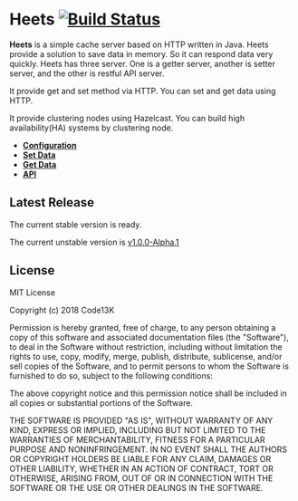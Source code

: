 # Heets [![Build Status](https://travis-ci.org/code13k/heets.svg?branch=master)](https://travis-ci.org/code13k/heets)
**Heets** is a simple cache server based on HTTP written in Java. 
Heets provide a solution to save data in memory. So it can respond data very quickly.
Heets has three server. One is a getter server, another is setter server, and the other is restful API server. 

It provide get and set method via HTTP.
You can set and get data using HTTP.

It provide clustering nodes using Hazelcast.
You can build high availability(HA) systems by clustering node.

* **[Configuration](./doc/configuration.md)**
* **[Set Data](./doc/setter_server.md)**
* **[Get Data](./doc/getter_server.md)**
* **[API](./doc/api_server.md)**


## Latest Release
The current stable version is ready.

The current unstable version is [v1.0.0-Alpha.1](https://github.com/code13k/heets/releases/tag/1.0.0-Alpha.1)


## License
MIT License

Copyright (c) 2018 Code13K

Permission is hereby granted, free of charge, to any person obtaining a copy
of this software and associated documentation files (the "Software"), to deal
in the Software without restriction, including without limitation the rights
to use, copy, modify, merge, publish, distribute, sublicense, and/or sell
copies of the Software, and to permit persons to whom the Software is
furnished to do so, subject to the following conditions:

The above copyright notice and this permission notice shall be included in all
copies or substantial portions of the Software.

THE SOFTWARE IS PROVIDED "AS IS", WITHOUT WARRANTY OF ANY KIND, EXPRESS OR
IMPLIED, INCLUDING BUT NOT LIMITED TO THE WARRANTIES OF MERCHANTABILITY,
FITNESS FOR A PARTICULAR PURPOSE AND NONINFRINGEMENT. IN NO EVENT SHALL THE
AUTHORS OR COPYRIGHT HOLDERS BE LIABLE FOR ANY CLAIM, DAMAGES OR OTHER
LIABILITY, WHETHER IN AN ACTION OF CONTRACT, TORT OR OTHERWISE, ARISING FROM,
OUT OF OR IN CONNECTION WITH THE SOFTWARE OR THE USE OR OTHER DEALINGS IN THE
SOFTWARE.








